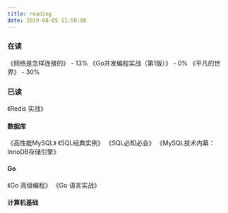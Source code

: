 ```yaml
---
title: reading
date: 2019-08-05 11:50:00
---
```

<!-- <details>
	<summary>在读</summary>
	<li>《图解HTTP》 - 6%</li>
	<li>《网络是怎样连接的》 - 13%</li>
</details> -->
### 在读
《网络是怎样连接的》 - 13%
《Go并发编程实战（第1版）》 - 0%
《平凡的世界》 - 30%

### 已读
《Redis 实战》
#### 数据库
《高性能MySQL》
《SQL经典实例》
《SQL必知必会》
《MySQL技术内幕：InnoDB存储引擎》

#### Go
《Go 高级编程》
《Go 语言实战》

#### 计算机基础